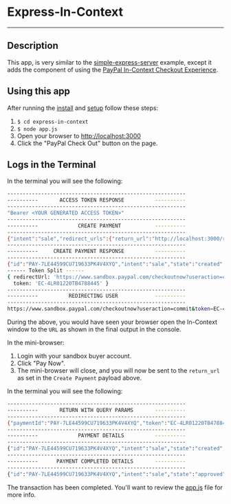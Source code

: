 # Express-In-Context

-----

## Description

This app, is very similar to the [simple-express-server](../simple-express-server) example, except it adds the component of using the [PayPal In-Context Checkout Experience](https://developer.paypal.com/webapps/developer/docs/classic/express-checkout/in-context/).

## Using this app

After running the [install](../install.js) and [setup](../setup.js) follow these steps:

1. `$ cd express-in-context`
2. `$ node app.js`
3. Open your browser to [http://localhost:3000](http://localhost:3000)
4. Click the "PayPal Check Out" button on the page.

## Logs in the Terminal

In the terminal you will see the following:


```sh
----------------------------------------------------------
----------       ACCESS TOKEN RESPONSE          ----------
----------------------------------------------------------
"Bearer <YOUR GENERATED ACCESS TOKEN>"
----------------------------------------------------------
----------             CREATE PAYMENT           ----------
----------------------------------------------------------
{"intent":"sale","redirect_urls":{"return_url":"http://localhost:3000/return","cancel_url":"http://localhost:3000/cancel"},"payer":{"payment_method":"paypal"},"transactions":[{"amount":{"total":"7.47","currency":"USD"},"description":"This is the payment transaction description."}]}
----------------------------------------------------------
----------     CREATE PAYMENT RESPONSE          ----------
----------------------------------------------------------
{"id":"PAY-7LE44599CU719633PK4V4XYQ","intent":"sale","state":"created","payer":{"payment_method":"paypal"},"transactions":[{"amount":{"total":"7.47","currency":"USD"},"description":"This is the payment transaction description.","related_resources":[]}],"create_time":"2016-05-05T22:40:33Z","links":[{"href":"https://api.sandbox.paypal.com/v1/payments/payment/PAY-7LE44599CU719633PK4V4XYQ","rel":"self","method":"GET"},{"href":"https://www.sandbox.paypal.com/cgi-bin/webscr?cmd=_express-checkout&token=EC-4LR01220TB4788445","rel":"approval_url","method":"REDIRECT"},{"href":"https://api.sandbox.paypal.com/v1/payments/payment/PAY-7LE44599CU719633PK4V4XYQ/execute","rel":"execute","method":"POST"}],"httpStatusCode":201}
------ Token Split ------
{ redirectUrl: 'https://www.sandbox.paypal.com/checkoutnow?useraction=commit&token=EC-4LR01220TB4788445',
  token: 'EC-4LR01220TB4788445' }
----------------------------------------------------------
----------          REDIRECTING USER            ----------
----------------------------------------------------------
https://www.sandbox.paypal.com/checkoutnow?useraction=commit&token=EC-4LR01220TB4788445
```

During the above, you would have seen your browser open the In-Context window to the `URL` as shown in the final output in the console.

In the mini-browser:

1. Login with your sandbox buyer account.
2. Click "Pay Now".
3. The mini-browser will close, and you will now be sent to the `return_url` as set in the `Create Payment` payload above.

In the terminal you will see the following:

```sh
----------------------------------------------------------
----------       RETURN WITH QUERY PARAMS       ----------
----------------------------------------------------------
{"paymentId":"PAY-7LE44599CU719633PK4V4XYQ","token":"EC-4LR01220TB4788445","PayerID":"N9DBPUZ67JDBC"}
----------------------------------------------------------
----------             PAYMENT DETAILS          ----------
----------------------------------------------------------
{"id":"PAY-7LE44599CU719633PK4V4XYQ","intent":"sale","state":"created","cart":"4LR01220TB4788445","payer":{"payment_method":"paypal","status":"VERIFIED","payer_info":{"email":"nate-buyer@sandersx.com","first_name":"Test","last_name":"Buyer","payer_id":"N9DBPUZ67JDBC","shipping_address":{"recipient_name":"Test Buyer","line1":"1 Main St","city":"San Jose","state":"CA","postal_code":"95131","country_code":"US"},"phone":"408-520-5199","country_code":"US","billing_address":{"line1":"1 Main St","line2":"","city":"San Jose","state":"CA","postal_code":"95131","country_code":"US"}}},"transactions":[{"amount":{"total":"7.47","currency":"USD"},"payee":{"email":"nodejs@rest.com"},"description":"This is the payment transaction description.","item_list":{"shipping_address":{"recipient_name":"Test Buyer","line1":"1 Main St","city":"San Jose","state":"CA","postal_code":"95131","country_code":"US"}},"related_resources":[],"notify_url":"http://sandersx.com/ipn/ipn_paypal.php"}],"redirect_urls":{"return_url":"http://localhost:3000/return?paymentId=PAY-7LE44599CU719633PK4V4XYQ","cancel_url":"http://localhost:3000/cancel"},"create_time":"2016-05-05T22:40:33Z","update_time":"2016-05-05T22:40:44Z","links":[{"href":"https://api.sandbox.paypal.com/v1/payments/payment/PAY-7LE44599CU719633PK4V4XYQ","rel":"self","method":"GET"},{"href":"https://api.sandbox.paypal.com/v1/payments/payment/PAY-7LE44599CU719633PK4V4XYQ/execute","rel":"execute","method":"POST"},{"href":"https://www.sandbox.paypal.com/cgi-bin/webscr?cmd=_express-checkout&token=EC-4LR01220TB4788445","rel":"approval_url","method":"REDIRECT"}],"httpStatusCode":200}
----------------------------------------------------------
----------      PAYMENT COMPLETED DETAILS       ----------
----------------------------------------------------------
{"id":"PAY-7LE44599CU719633PK4V4XYQ","intent":"sale","state":"approved","cart":"4LR01220TB4788445","payer":{"payment_method":"paypal","status":"VERIFIED","payer_info":{"email":"nate-buyer@sandersx.com","first_name":"Test","last_name":"Buyer","payer_id":"N9DBPUZ67JDBC","shipping_address":{"recipient_name":"Test Buyer","line1":"1 Main St","city":"San Jose","state":"CA","postal_code":"95131","country_code":"US"},"phone":"4085205199","country_code":"US","billing_address":{"line1":"1 Main St","line2":"","city":"San Jose","state":"CA","postal_code":"95131","country_code":"US"}}},"transactions":[{"amount":{"total":"7.47","currency":"USD","details":{}},"payee":{"merchant_id":"MFUX86KBB6EM2"},"description":"This is the payment transaction description.","item_list":{"shipping_address":{"recipient_name":"Test Buyer","line1":"1 Main St","city":"San Jose","state":"CA","postal_code":"95131","country_code":"US"}},"related_resources":[{"sale":{"id":"6LE62809A6077204J","state":"completed","amount":{"total":"7.47","currency":"USD","details":{}},"payment_mode":"INSTANT_TRANSFER","protection_eligibility":"ELIGIBLE","protection_eligibility_type":"ITEM_NOT_RECEIVED_ELIGIBLE,UNAUTHORIZED_PAYMENT_ELIGIBLE","transaction_fee":{"value":"0.52","currency":"USD"},"parent_payment":"PAY-7LE44599CU719633PK4V4XYQ","create_time":"2016-05-05T22:40:45Z","update_time":"2016-05-05T22:40:45Z","links":[{"href":"https://api.sandbox.paypal.com/v1/payments/sale/6LE62809A6077204J","rel":"self","method":"GET"},{"href":"https://api.sandbox.paypal.com/v1/payments/sale/6LE62809A6077204J/refund","rel":"refund","method":"POST"},{"href":"https://api.sandbox.paypal.com/v1/payments/payment/PAY-7LE44599CU719633PK4V4XYQ","rel":"parent_payment","method":"GET"}],"soft_descriptor":"PAYPAL *NODEJSRESTS"}}]}],"create_time":"2016-05-05T22:40:45Z","links":[{"href":"https://api.sandbox.paypal.com/v1/payments/payment/PAY-7LE44599CU719633PK4V4XYQ","rel":"self","method":"GET"}],"httpStatusCode":200}
```

The transaction has been completed. You'll want to review the [app.js](app.js) file for more info.